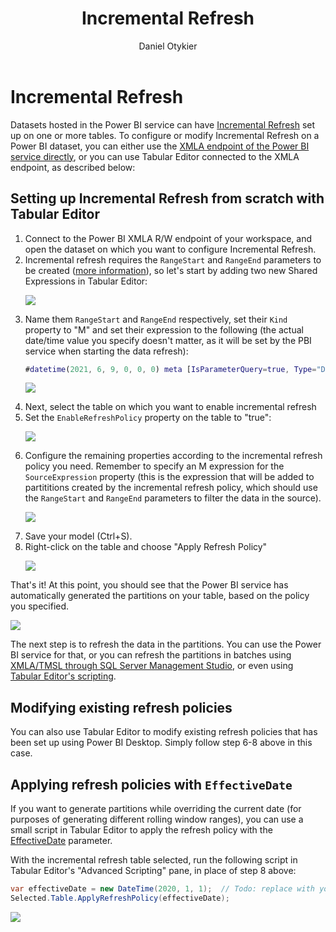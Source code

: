 ﻿---
uid: incremental-refresh-policy
title: Incremental Refresh
author: Daniel Otykier
updated: 2021-02-15
---
# Incremental Refresh

Datasets hosted in the Power BI service can have [Incremental Refresh](https://docs.microsoft.com/en-us/power-bi/connect-data/incremental-refresh-overview) set up on one or more tables. To configure or modify Incremental Refresh on a Power BI dataset, you can either use the [XMLA endpoint of the Power BI service directly](https://docs.microsoft.com/en-us/power-bi/connect-data/incremental-refresh-xmla), or you can use Tabular Editor connected to the XMLA endpoint, as described below:

## Setting up Incremental Refresh from scratch with Tabular Editor

<ol>
<li>Connect to the Power BI XMLA R/W endpoint of your workspace, and open the dataset on which you want to configure Incremental Refresh.</li>
  <li>Incremental refresh requires the <code>RangeStart</code> and <code>RangeEnd</code> parameters to be created (<a href="https://docs.microsoft.com/en-us/power-bi/connect-data/incremental-refresh-configure#create-parameters">more information</a>), so let's start by adding two new Shared Expressions in Tabular Editor:

![](https://user-images.githubusercontent.com/8976200/121341006-8906e900-c920-11eb-97af-ee683ff40609.png)</li>
<li>Name them <code>RangeStart</code> and <code>RangeEnd</code> respectively, set their <code>Kind</code> property to "M" and set their expression to the following (the actual date/time value you specify doesn't matter, as it will be set by the PBI service when starting the data refresh):

```M
#datetime(2021, 6, 9, 0, 0, 0) meta [IsParameterQuery=true, Type="DateTime", IsParameterQueryRequired=true]
```
![](https://user-images.githubusercontent.com/8976200/121342389-dc2d6b80-c921-11eb-8848-b67950e55e36.png)</li>
<li>Next, select the table on which you want to enable incremental refresh</li>
<li>Set the <code>EnableRefreshPolicy</code> property on the table to "true":
  
![](https://user-images.githubusercontent.com/8976200/121339872-3842c080-c91f-11eb-8e63-a051b34fb36f.png)</li>
<li>Configure the remaining properties according to the incremental refresh policy you need. Remember to specify an M expression for the <code>SourceExpression</code> property (this is the expression that will be added to partititions created by the incremental refresh policy, which should use the <code>RangeStart</code> and <code>RangeEnd</code> parameters to filter the data in the source).
  
![](https://user-images.githubusercontent.com/8976200/121342866-5f4ec180-c922-11eb-8a7a-cef44d3a407b.png)</li>
<li>Save your model (Ctrl+S).</li>
<li>Right-click on the table and choose "Apply Refresh Policy"
  
![](https://user-images.githubusercontent.com/8976200/121342947-78577280-c922-11eb-82b5-a517fbe86c3e.png)</li>
</ol>


That's it! At this point, you should see that the Power BI service has automatically generated the partitions on your table, based on the policy you specified.

![](https://user-images.githubusercontent.com/8976200/121343417-eef47000-c922-11eb-8731-1ac4dde916ef.png)

The next step is to refresh the data in the partitions. You can use the Power BI service for that, or you can refresh the partitions in batches using [XMLA/TMSL through SQL Server Management Studio](https://docs.microsoft.com/en-us/power-bi/connect-data/incremental-refresh-xmla#refresh-management-with-sql-server-management-studio-ssms), or even using [Tabular Editor's scripting](https://www.elegantbi.com/post/datarefreshintabulareditor).

## Modifying existing refresh policies

You can also use Tabular Editor to modify existing refresh policies that has been set up using Power BI Desktop. Simply follow step 6-8 above in this case.

## Applying refresh policies with `EffectiveDate`

If you want to generate partitions while overriding the current date (for purposes of generating different rolling window ranges), you can use a small script in Tabular Editor to apply the refresh policy with the [EffectiveDate](https://docs.microsoft.com/en-us/analysis-services/tmsl/refresh-command-tmsl?view=asallproducts-allversions#optional-parameters) parameter.

With the incremental refresh table selected, run the following script in Tabular Editor's "Advanced Scripting" pane, in place of step 8 above:

```csharp
var effectiveDate = new DateTime(2020, 1, 1);  // Todo: replace with your effective date
Selected.Table.ApplyRefreshPolicy(effectiveDate);
```

![](https://user-images.githubusercontent.com/8976200/121344362-f9633980-c923-11eb-916c-44a35cf03a36.png)
